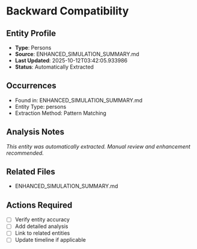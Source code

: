 # Backward Compatibility

## Entity Profile
- **Type**: Persons
- **Source**: ENHANCED_SIMULATION_SUMMARY.md
- **Last Updated**: 2025-10-12T03:42:05.933986
- **Status**: Automatically Extracted

## Occurrences
- Found in: ENHANCED_SIMULATION_SUMMARY.md
- Entity Type: persons
- Extraction Method: Pattern Matching

## Analysis Notes
*This entity was automatically extracted. Manual review and enhancement recommended.*

## Related Files
- ENHANCED_SIMULATION_SUMMARY.md

## Actions Required
- [ ] Verify entity accuracy
- [ ] Add detailed analysis
- [ ] Link to related entities
- [ ] Update timeline if applicable
